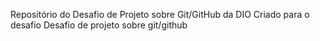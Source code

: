Repositório do Desafio de Projeto sobre Git/GitHub da DIO
Criado para o desafio
Desafio de projeto sobre git/github
